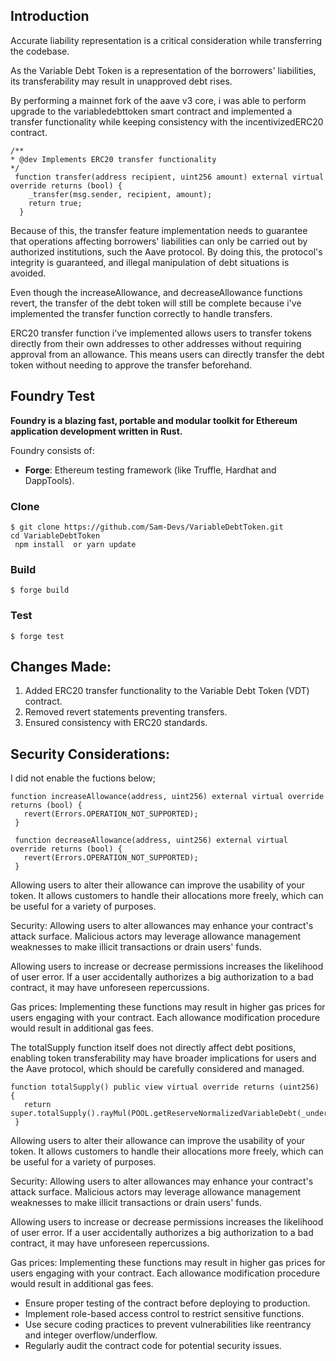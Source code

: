 ## Introduction
Accurate liability representation is a critical consideration while transferring the codebase. 

As the Variable Debt Token is a representation of the borrowers' liabilities, its transferability may result in unapproved debt rises.

By performing a mainnet fork of the aave v3 core, i was able to perform upgrade to the variabledebttoken smart contract and implemented a transfer functionality while keeping consistency with the incentivizedERC20 contract.

```
/**
* @dev Implements ERC20 transfer functionality
*/
 function transfer(address recipient, uint256 amount) external virtual override returns (bool) {
    _transfer(msg.sender, recipient, amount);
    return true;
  }
```

Because of this, the transfer feature implementation needs to guarantee that operations affecting borrowers' liabilities can only be carried out by authorized institutions, such the Aave protocol. By doing this, the protocol's integrity is guaranteed, and illegal manipulation of debt situations is avoided.

Even though the increaseAllowance, and decreaseAllowance functions revert, the transfer of the debt token will still be complete because i've implemented the transfer function correctly to handle transfers.

ERC20 transfer function i've implemented allows users to transfer tokens directly from their own addresses to other addresses without requiring approval from an allowance. This means users can directly transfer the debt token without needing to approve the transfer beforehand.

## Foundry Test

**Foundry is a blazing fast, portable and modular toolkit for Ethereum application development written in Rust.**

Foundry consists of:

-   **Forge**: Ethereum testing framework (like Truffle, Hardhat and DappTools).

### Clone
```shell
$ git clone https://github.com/Sam-Devs/VariableDebtToken.git
cd VariableDebtToken
 npm install  or yarn update
```

### Build

```shell
$ forge build
```

### Test

```shell
$ forge test
```


## Changes Made:
1. Added ERC20 transfer functionality to the Variable Debt Token (VDT) contract.
1. Removed revert statements preventing transfers.
1. Ensured consistency with ERC20 standards.


## Security Considerations:

I did not enable the fuctions below;

 ```
 function increaseAllowance(address, uint256) external virtual override returns (bool) {
    revert(Errors.OPERATION_NOT_SUPPORTED);
  }

  function decreaseAllowance(address, uint256) external virtual override returns (bool) {
    revert(Errors.OPERATION_NOT_SUPPORTED);
  }
```

Allowing users to alter their allowance can improve the usability of your token. It allows customers to handle their allocations more freely, which can be useful for a variety of purposes.

Security: Allowing users to alter allowances may enhance your contract's attack surface. Malicious actors may leverage allowance management weaknesses to make illicit transactions or drain users' funds.

Allowing users to increase or decrease permissions increases the likelihood of user error. If a user accidentally authorizes a big authorization to a bad contract, it may have unforeseen repercussions.

Gas prices: Implementing these functions may result in higher gas prices for users engaging with your contract. Each allowance modification procedure would result in additional gas fees.

The totalSupply function itself does not directly affect debt positions, enabling token transferability may have broader implications for users and the Aave protocol, which should be carefully considered and managed.
 ```
function totalSupply() public view virtual override returns (uint256) {
    return super.totalSupply().rayMul(POOL.getReserveNormalizedVariableDebt(_underlyingAsset));
  }
```

Allowing users to alter their allowance can improve the usability of your token. It allows customers to handle their allocations more freely, which can be useful for a variety of purposes.

Security: Allowing users to alter allowances may enhance your contract's attack surface. Malicious actors may leverage allowance management weaknesses to make illicit transactions or drain users' funds.

Allowing users to increase or decrease permissions increases the likelihood of user error. If a user accidentally authorizes a big authorization to a bad contract, it may have unforeseen repercussions.

Gas prices: Implementing these functions may result in higher gas prices for users engaging with your contract. Each allowance modification procedure would result in additional gas fees.

* Ensure proper testing of the contract before deploying to production.
* Implement role-based access control to restrict sensitive functions.
* Use secure coding practices to prevent vulnerabilities like reentrancy and integer overflow/underflow.
* Regularly audit the contract code for potential security issues.
